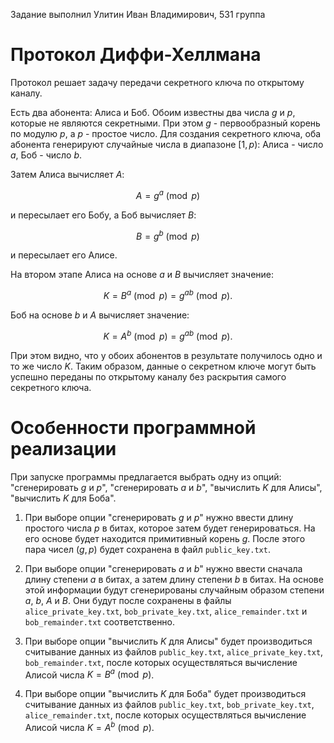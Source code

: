 Задание выполнил Улитин Иван Владимирович, 531 группа

# Протокол Диффи-Хеллмана

Протокол решает задачу передачи секретного ключа по открытому каналу.

Есть два абонента: Алиса и Боб. Обоим известны два числа $g$ и $p$, которые не являются секретными. При этом $g$ - первообразный корень по модулю $p$, а $p$ - простое число. Для создания секретного ключа, оба абонента генерируют случайные числа в диапазоне $[1, p)$: Алиса - число $a$, Боб - число $b$.

Затем Алиса вычисляет $A$:

$$A = g^a \pmod p$$

и пересылает его Бобу, а Боб вычисляет $B$:

$$B = g^b \pmod p$$

и пересылает его Алисе.

<!-- Предполагается, что $A$ и $B$ могут быть доступны злоумышленнику для чтения, но модифицировать и вмешиваться в процесс передачи он не может. -->

На втором этапе Алиса на основе $a$ и $B$ вычисляет значение:

$$K = B^a \pmod p = g^{ab} \pmod p.$$

Боб на основе $b$ и $A$ вычисляет значение:

$$K = A^b \pmod p = g^{ab} \pmod p.$$

При этом видно, что у обоих абонентов в результате получилось одно и то же число $K$. Таким образом, данные о секретном ключе могут быть успешно переданы по открытому каналу без раскрытия самого секретного ключа.

# Особенности программной реализации

При запуске программы предлагается выбрать одну из опций: "сгенерировать $g$ и $p$", "сгенерировать $a$ и $b$", "вычислить $K$ для Алисы", "вычислить $K$ для Боба".

1. При выборе опции "сгенерировать $g$ и $p$" нужно ввести длину простого числа $p$ в битах, которое затем будет генерироваться. На его основе будет находится примитивный корень $g$. После этого пара чисел $(g, p)$ будет сохранена в файл ```public_key.txt```.

2. При выборе опции "сгенерировать $a$ и $b$" нужно ввести сначала длину степени $a$ в битах, а затем длину степени $b$ в битах. На основе этой информации будут сгенерированы случайным образом степени $a$, $b$, $A$ и $B$. Они будут после сохранены в файлы ```alice_private_key.txt```, ```bob_private_key.txt```, ```alice_remainder.txt``` и ```bob_remainder.txt``` соответственно.

3. При выборе опции "вычислить $K$ для Алисы" будет производиться считывание данных из файлов ```public_key.txt```, ```alice_private_key.txt```, ```bob_remainder.txt```, после которых осуществляться вычисление Алисой числа $K = B^a \pmod p$.

4. При выборе опции "вычислить $K$ для Боба" будет производиться считывание данных из файлов ```public_key.txt```, ```bob_private_key.txt```, ```alice_remainder.txt```, после которых осуществляться вычисление Алисой числа $K = A^b \pmod p$.